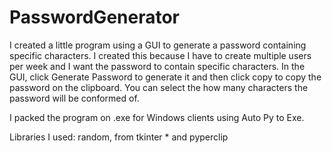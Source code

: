 # PasswordGenerator

I created a little program using a GUI to generate a password containing specific characters.
I created this because I have to create multiple users per week and I want the password to contain specific characters.
In the GUI, click Generate Password to generate it and then click copy to copy the password on the clipboard.
You can select the how many characters the password will be conformed of.

I packed the program on .exe for Windows clients using Auto Py to Exe.

Libraries I used:
random, from tkinter * and pyperclip

